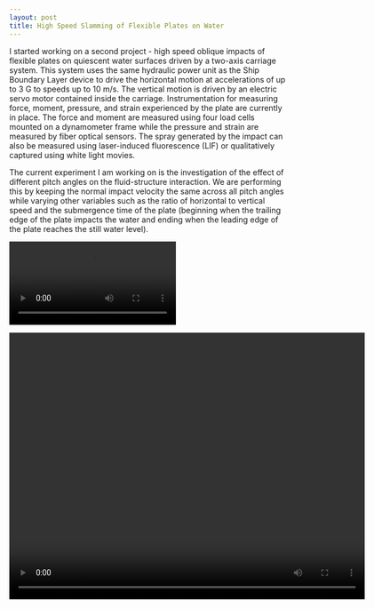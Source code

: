 ```yaml
---
layout: post
title: High Speed Slamming of Flexible Plates on Water
---
```


I started working on a second project - high speed oblique impacts of flexible plates on quiescent water surfaces driven by a two-axis carriage system. This system uses the same hydraulic power unit as the Ship Boundary Layer device to drive the horizontal motion at accelerations of up to 3 G to speeds up to 10 m/s. The vertical motion is driven by an electric servo motor contained inside the carriage. Instrumentation for measuring force, moment, pressure, and strain experienced by the plate are currently in place. The force and moment are measured using four load cells mounted on a dynamometer frame while the pressure and strain are measured by fiber optical sensors. The spray generated by the impact can also be measured using laser-induced fluorescence (LIF) or qualitatively captured using white light movies.

The current experiment I am working on is the investigation of the effect of different pitch angles on the fluid-structure interaction. We are performing this by keeping the normal impact velocity the same across all pitch angles while varying other variables such as the ratio of horizontal to vertical speed and the submergence time of the plate (beginning when the trailing edge of the plate impacts the water and ending when the leading edge of the plate reaches the still water level).

![Slamming Demo](https://github.com/samuellee12/samuellee12.github.io/blob/master/images/Slamming_Demo_Trim1.mp4)

<video width="640" height="480" controls="controls">
  <source src="../images/Slamming_Demo_Trim.mp4" type="video/mp4">
</video>

